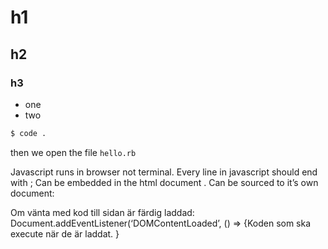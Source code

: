 # h1
## h2
### h3

- one
- two

```bash
$ code .
```

then we open the file `hello.rb`



Javascript
runs in browser not terminal. 
Every line in javascript should end with ; 
Can be embedded in the html document <script> code here </script>. 
Can be sourced to it’s own document: <script src=“code.js”/> 

Open dev.tools in webbrowser: right click, choose inspect. Eller option +command +i
I dev tools, gå till console, skriv document - får fram hela html dokumentet
Before we used var, now it’s const for variables we don’t want to change, and let is for variables which can be updated. 

Camelcase/dromedar skrivtyp: firstName	i JS
Pascalcase skrivtyp: FirstName	i JS ibland
Snakecase skrivstyp: first_name	i JS
Kebabcase skrivtyp: first-name

använd backticks ``när det är stringinterprelation` ex. return(`your name is ${firstName}`);

console.log( ) shows things on the console

To declare a variable:
let age = 26;  behöver inga “ “ för nummer 
Let string = “Hello” behöver “ “ för string

Functions in Ruby:
def foo(a, b)
  a + b
end

Functions In Javascript we'll typically want to store a function inside a variable:
let fn = function foo(a,b){
  return a + b;
}

To create an array:
let newArray = [ ]; creates empty array
newArray[3] = “hello”;
newArray.push(newobject);
newArray.pop(objecttoremove)

Array.prototype.concat()
Returns a new array that is this array joined with other array(s) and/or value(s).
Array.prototype.includes()
Determines whether an array contains a certain element, returning true or falseas appropriate.
Array.prototype.indexOf()
Returns the first (least) index of an element within the array equal to the specified value, or -1 if none is found.
Array.prototype.join()
Joins all elements of an array into a string.
Array.prototype.slice()
Extracts a section of an array and returns a new array.
Array.prototype.keys()
Returns a new Array Iterator that contains the keys for each index in the array.

To push from one array to another:
newArray.push(oldArray[0];

To create a new array and copy info from 2 other arrays
let arrayA = [1, 2];
let arrayB = [3, 4];
Let newArray = arrayA.concat(arrayB);
The value of newArray will be [1, 2, 3, 4] (arrayA and arrayB remain unchanged; concat creates and returns a new array for the result).

A function for copying 
Array.prototype.pushArray = function() {
    Let toPush = this.concat.apply([], arguments);
    for (let i = 0, len = toPush.length; i < len; ++i) {
        this.push(toPush[i]);
    }
};


To use a for loop to add our names to an empty array. 
myArray = [“thomas”, “Noel”, “Faraz”, “Pia”, “Julie”]
emptyArray = []
for (let i = 0; i <= myArray.length; i++){
    emptyArray.push(myArray [i]);
}
console.log(emptyArray)

To create/construct new object
Let newObject = new Object(); constructor
newObject = {};  constructor shorthand
newObject.name = “Pia”
delete newObject.name deletes 

let person = {
	name: “Pia”
	details: {
	age: 26
	“favorite color” : “orange”
	}
}

person.name will print “Pia”
Person.details[“favorite color”] will print “orange”
person.details.age will print 26

datatypes
typeof("text") == "string"
    // true

typeof(3) == typeof(3.4) && typeof(0x34) == "number"
    // true

typeof(myArray) == "object" 
    // true (arrays are objects)

typeof(true) == "boolean"
    // true

typeof(Math.sin) == "function"
    // true

typeof(notThere) == "undefined"
    // true (can be useful)
 To compare:
123 == "123"                     
    // true (converts type)

123 === "123"                    
    // false (checks type)

typeof(x) == "undefined"     
    // true (x isn't there)
x == null            
    // x is not defined

Numbers:
parseInt("123")          parse tolkar den strint som kommer efter och returns a js object. I detta fall som en integer
    // base 10 => 123

parseInt("123", 16);         
    // base 16 => 291

parseFloat("123.43");        
    // 123.43

isNaN(0/0) == true       
    // illegal number

3/0 == Infinity          
    // true (Infinity is displayed when a number exceeds the upper limit of the floating point numbers, which is 1.797693134862315E+308)

-3/0 == -Infinity        
    // true (-Infinity is displayed when a number exceeds the lower limit of the floating point numbers, which is -1.797693134862316E+308)

isFinite(3/0) == true       
    // false (The isFinite() function determines whether a number is a finite, legal number. This function returns false if the value is +infinity, -infinity, or NaN (Not-a-Number), otherwise it returns true.)

REGULAR EXPRESSION (REGEX) STRING COMPARISONS
matches = "hello".match(
/h../

)   
    // returns array ["hel"] or null

myRegex = new RegExp("h..", "ig");    
    // construct regexp -- no slashes

matches = "hello".match(myRegex);     
    // use the regex

"hello".replace(
/h/

,"b")     
// => “bello"

Conditionals and loops 
if (string == "Hello"){    
  alert("Hi");       
}
else{
  alert("something is wrong!");
}
    // if-else popup dialog


a = 3, b = 4;       
    // multi-assigment

c = a > b ? a : b;  
    // c gets bigger item (b) (this is a ternary operator)


switch (name){      
  case "Thomas":
    alert("Hi Thomas!")
    break
  case "John":
    alert("Hi John.")
    break
  default: alert("Who are you?")
}
// switch statement


while (i <= n){ 
    console.log(i);        
    i++;
}
    // do something until a value (n) is reached
    // don't forget to have i++ or you will loop forever


for (let i=0; i<=n; i++){
    console.log(i);
}
    // another way to loop an n number of times


for (let key in person){
    console.log(key)
}
    // do something with person[key]

For statement/loops A for loop repeats until a specified condition evaluates to false. 
for ( [initialization]; [condition]; [final Expression]) {
ex. 
Let myArray = [“one”, “two”, “three”];
For(let i = 0; i < myArray.length; i++){
console.log(myArray[i]);
}
outputs: one, two, three (each on a new line)


do… while statement/loop
The do...while statement repeats until a specified condition evaluates to false. A do...while statement looks as follows:
do
  statement
while (condition);

Defining functions
function foo(a,b){          
  return a + b;
}
    // global function


let fn = function(a,b){     
  return foo(a,b);
}
    // save function as a variable


person.fn = function(a,b){     
  return a + b;
}
    // or as part of object


function bar(a,b){
    let n = a;                  
        // local variable
    function helper(x) {            
        // defining a function inside of another function
        return 1/Math.sqrt(x + n);  
        // can use local variables
    }
    return helper(b);           
        // avoid need for global function
}


foo(1,2) == fn(1,2)   
    // true (3)
bar(1,3);
    // 0.5


<b>Javascript prototypes</b>
All JavaScript objects inherit the properties and methods from their prototype (Date, Array, RegExp, Function, ....).
We use .prototype to group methods together, not unlike a Ruby class.

JAVASCRIPT "CLASSES"
JavaScript doesn’t have formal class notation, but you can create a “constructor” and add methods to it. Examples from here.

function Person(first, last) { 
    // create "constructor"
    this.first = first;        
    // public variables -- reference current object
    this.last = last;

    let privateFn = function(first, last){  
    // private function
    }

    this.setName = function(first, last){ 
        // public function
        this.first = first;
        this.last = last;
    }

}

Person.prototype.fullName = function() { 
    // extend prototype
    return this.first + ' ' + this.last; 
    // even at runtime!
}

let bob = new Person("Anna", "Andersson"); 
    // "new" creates an object
bob.fullName();               
    // "Thomas Ochman"


JAVASCRIPT DEMO: 
To give a html node (like h1) an id you can access it in js. So in html <h1 id=“greeting”> “Hello” </h1> in script: Let greetingElement = document.getElementById(‘greeting’) . Now the h1 id is stored in a variable called greetingElement

<h1 id=“greeting”> “Hello” </h1> 
<button> Click me to change greeting </button>

<script>
Let myButton = document.querySelector(‘button’);
myButton.addEventListener(‘click’, changeGreeting); 

Function changeGreeting(name) {
Let greetingElement = document.getElementById(‘greeting’);
greetingElement.innerText = “Hello Pia“;
greetingElement.style.color = ‘red’;
greetingElement.style.fontSize = “40px”;
}
</script>

Om vänta med kod till sidan är färdig laddad:
Document.addEventListener(‘DOMContentLoaded’, () => {Koden som ska execute när de är laddat. 
}

 